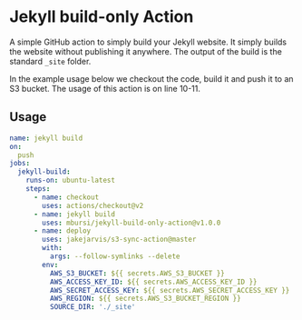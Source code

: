 # Jekyll build-only Action

A simple GitHub action to simply build your Jekyll website.
It simply builds the website without publishing it anywhere. The output of the 
build is the standard ```_site``` folder.

In the example usage below we checkout the code, build it and push it to an S3
bucket. The usage of this action is on line 10-11.

## Usage

```yaml
name: jekyll build
on:
  push
jobs:
  jekyll-build:
    runs-on: ubuntu-latest
    steps:
      - name: checkout
        uses: actions/checkout@v2
      - name: jekyll build
        uses: mbursi/jekyll-build-only-action@v1.0.0
      - name: deploy
        uses: jakejarvis/s3-sync-action@master
        with:
          args: --follow-symlinks --delete
        env:
          AWS_S3_BUCKET: ${{ secrets.AWS_S3_BUCKET }}
          AWS_ACCESS_KEY_ID: ${{ secrets.AWS_ACCESS_KEY_ID }}
          AWS_SECRET_ACCESS_KEY: ${{ secrets.AWS_SECRET_ACCESS_KEY }}
          AWS_REGION: ${{ secrets.AWS_S3_BUCKET_REGION }}
          SOURCE_DIR: './_site'
```